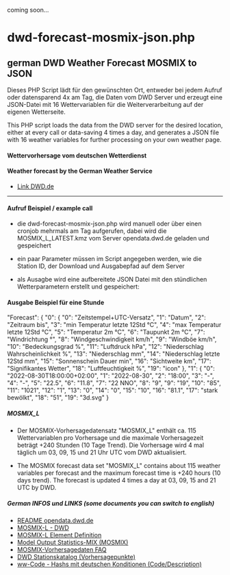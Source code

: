 coming soon...

# dwd-forecast-mosmix-json.php
## german DWD Weather Forecast MOSMIX to JSON

Dieses PHP Script lädt für den gewünschten Ort, entweder bei jedem Aufruf oder datensparend 4x am Tag, die Daten vom DWD Server und erzeugt eine JSON-Datei mit 16 Wettervariablen für die Weiterverarbeitung auf der eigenen Wetterseite.

This PHP script loads the data from the DWD server for the desired location, either at every call or data-saving 4 times a day, and generates a JSON file with 16 weather variables for further processing on your own weather page.

#### Wettervorhersage vom deutschen Wetterdienst
#### Weather forecast by the German Weather Service
- [Link DWD.de](https://www.dwd.de/)

---

#### Aufruf Beispiel / example call

- die dwd-forecast-mosmix-json.php wird manuell oder über einen cronjob mehrmals am Tag aufgerufen,
dabei wird  die MOSMIX_L_LATEST.kmz vom Server opendata.dwd.de geladen und gespeichert

- ein paar Parameter müssen im Script angegeben werden, wie die Station ID, der Download und Ausgabepfad auf dem Server

- als Ausagbe wird eine aufbereitete JSON Datei mit den stündlichen Wetterparametern erstellt und gespeichert:


#### Ausgabe Beispiel für eine Stunde

  "Forecast": {
    "0": {
      "0": "Zeitstempel+UTC-Versatz",
      "1": "Datum",
      "2": "Zeitraum bis",
      "3": "min Temperatur letzte 12Std °C",
      "4": "max Temperatur letzte 12Std °C",
      "5": "Temperatur 2m °C",
      "6": "Taupunkt 2m °C",
      "7": "Windrichtung °",
      "8": "Windgeschwindigkeit km/h",
      "9": "Windböe km/h",
      "10": "Bedeckungsgrad %",
      "11": "Luftdruck hPa",
      "12": "Niederschlag Wahrscheinlichkeit %",
      "13": "Niederschlag mm",
      "14": "Niederschlag letzte 12Std mm",
      "15": "Sonnenschein Dauer min",
      "16": "Sichtweite km",
      "17": "Signifikantes Wetter",
      "18": "Luftfeuchtigkeit %",
      "19": "icon"
    },
    "1": {
      "0": "2022-08-30T18:00:00+02:00",
      "1": "2022-08-30",
      "2": "18:00",
      "3": "-",
      "4": "-",
      "5": "22.5",
      "6": "11.8",
      "7": "22 NNO",
      "8": "9",
      "9": "19",
      "10": "85",
      "11": "1021",
      "12": "1",
      "13": "0",
      "14": "0",
      "15": "10",
      "16": "81.1",
      "17": "stark bewölkt",
      "18": "51",
      "19": "3d.svg"
    }


##### MOSMIX_L
- Der MOSMIX-Vorhersagedatensatz "MOSMIX_L" enthält ca. 115 Wettervariablen pro Vorhersage und die maximale Vorhersagezeit beträgt +240 Stunden (10 Tage Trend). Die Vorhersage wird 4 mal täglich um 03, 09, 15 und 21 Uhr UTC vom DWD aktualisiert. 

- The MOSMIX forecast data set "MOSMIX_L" contains about 115 weather variables per forecast and the maximum forecast time is +240 hours (10 days trend). The forecast is updated 4 times a day at 03, 09, 15 and 21 UTC by DWD.


##### German INFOS und LINKS (some documents you can switch to english)
- [README opendata.dwd.de ](https://opendata.dwd.de/README.txt)
- [MOSMIX-L - DWD ](https://dwd-geoportal.de/products/G_FJM/)
- [MOSMIX-L Element Definition ](https://www.dwd.de/DE/leistungen/opendata/help/schluessel_datenformate/kml/mosmix_elemente_xls.xlsx?__blob=publicationFile&v=7)
- [Model Output Statistics-MIX (MOSMIX)](https://www.dwd.de/DE/leistungen/met_verfahren_mosmix/met_verfahren_mosmix.html)
- [MOSMIX-Vorhersagedaten FAQ](https://rcccm.dwd.de/DE/leistungen/met_verfahren_mosmix/faq/faq_mosmix_node.html)
- [DWD Stationskatalog (Vorhersagepunkte)](https://www.dwd.de/DE/leistungen/met_verfahren_mosmix/mosmix_stationskatalog.cfg?view=nasPublication&nn=16102)
- [ww-Code - Hashs mit deutschen Konditionen (Code/Description)](https://wetterkanal.kachelmannwetter.com/was-ist-der-ww-code-in-der-meteorologie/)

